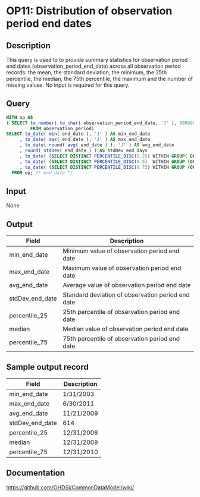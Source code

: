 # OP11: Distribution of observation period end dates

## Description
This query is used to to provide summary statistics for observation period end dates (observation_period_end_date) across all observation period records: the mean, the standard deviation, the minimum, the 25th percentile, the median, the 75th percentile, the maximum and the number of missing values. No input is required for this query.

## Query
```sql
WITH op AS
( SELECT to_number( to_char( observation_period_end_date, 'J' ), 9999999 )::INT AS end_date
         FROM observation_period)
SELECT to_date( min( end_date ), 'J' ) AS min_end_date
     , to_date( max( end_date ), 'J' ) AS max_end_date
     , to_date( round( avg( end_date ) ), 'J' ) AS avg_end_date
     , round( stdDev( end_date ) ) AS stdDev_end_days
     , to_date( (SELECT DISTINCT PERCENTILE_DISC(0.25) WITHIN GROUP( ORDER BY end_date ) OVER () FROM op), 'J' ) AS percentile_25
     , to_date( (SELECT DISTINCT PERCENTILE_DISC(0.5)  WITHIN GROUP (ORDER BY end_date ) OVER () FROM op), 'J' ) AS median
     , to_date( (SELECT DISTINCT PERCENTILE_DISC(0.75) WITHIN GROUP (ORDER BY end_date ) OVER () FROM op), 'J' ) AS percentile_75
  FROM op; /* end_date */
```

## Input

None

## Output

| Field |  Description |
| --- | --- |
| min_end_date |  Minimum value of observation period end date |
| max_end_date |  Maximum value of observation  period end date |
| avg_end_date |  Average value of observation period end date |
| stdDev_end_date |  Standard deviation of observation period end date |
| percentile_25 |  25th percentile of observation period end date |
| median |  Median value of observation period end date |
| percentile_75 |  75th percentile of observation period end date |

## Sample output record

|  Field |  Description |
| --- | --- |
| min_end_date | 1/31/2003 |
| max_end_date |  6/30/2011 |
|  avg_end_date |  11/21/2009 |
|  stdDev_end_date |  614 |
|  percentile_25 |  12/31/2008 |
|  median |  12/31/2009 |
|  percentile_75 |  12/31/2010 |



## Documentation
https://github.com/OHDSI/CommonDataModel/wiki/
